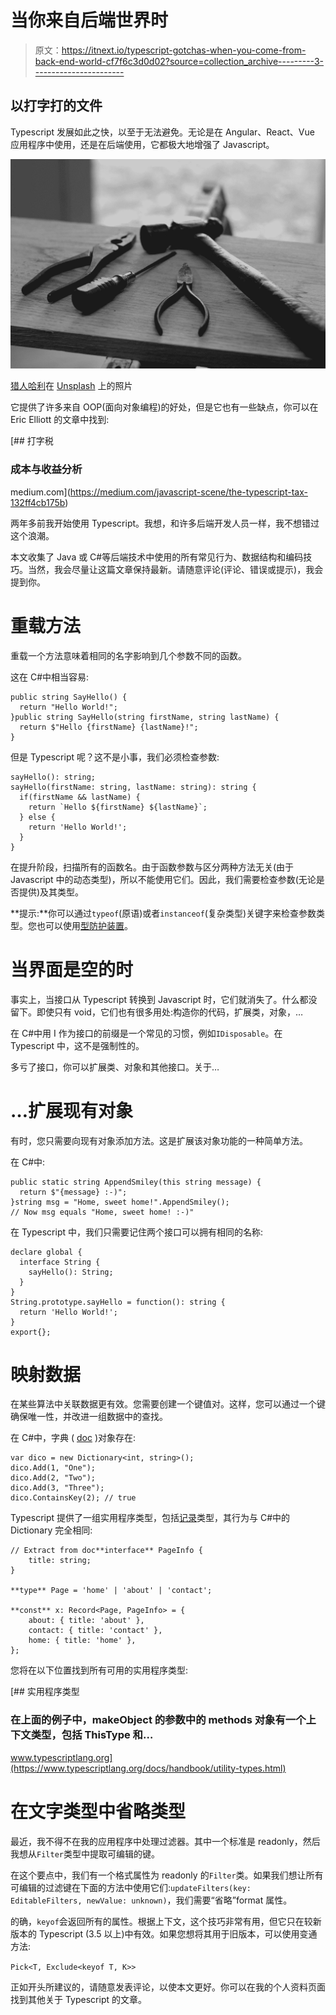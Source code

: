 # 当你来自后端世界时

> 原文：<https://itnext.io/typescript-gotchas-when-you-come-from-back-end-world-cf7f6c3d0d02?source=collection_archive---------3----------------------->

## 以打字打的文件

Typescript 发展如此之快，以至于无法避免。无论是在 Angular、React、Vue 应用程序中使用，还是在后端使用，它都极大地增强了 Javascript。

![](img/097ee77725a14e56f4a05adf09409071.png)

[猎人哈利](https://unsplash.com/@hnhmarketing?utm_source=medium&utm_medium=referral)在 [Unsplash](https://unsplash.com?utm_source=medium&utm_medium=referral) 上的照片

它提供了许多来自 OOP(面向对象编程)的好处，但是它也有一些缺点，你可以在 Eric Elliott 的文章中找到:

[](https://medium.com/javascript-scene/the-typescript-tax-132ff4cb175b) [## 打字税

### 成本与收益分析

medium.com](https://medium.com/javascript-scene/the-typescript-tax-132ff4cb175b) 

两年多前我开始使用 Typescript。我想，和许多后端开发人员一样，我不想错过这个浪潮。

本文收集了 Java 或 C#等后端技术中使用的所有常见行为、数据结构和编码技巧。当然，我会尽量让这篇文章保持最新。请随意评论(评论、错误或提示)，我会提到你。

# 重载方法

重载一个方法意味着相同的名字影响到几个参数不同的函数。

这在 C#中相当容易:

```
public string SayHello() {
  return "Hello World!";
}public string SayHello(string firstName, string lastName) {
  return $"Hello {firstName} {lastName}!";
}
```

但是 Typescript 呢？这不是小事，我们必须检查参数:

```
sayHello(): string;
sayHello(firstName: string, lastName: string): string {
  if(firstName && lastName) { 
    return `Hello ${firstName} ${lastName}`;
  } else {
    return 'Hello World!';
  }
}
```

在提升阶段，扫描所有的函数名。由于函数参数与区分两种方法无关(由于 Javascript 中的动态类型)，所以不能使用它们。因此，我们需要检查参数(无论是否提供)及其类型。

**提示:**你可以通过`typeof`(原语)或者`instanceof`(复杂类型)关键字来检查参数类型。您也可以使用[型防护装置](https://www.typescriptlang.org/docs/handbook/advanced-types.html#user-defined-type-guards)。

# 当界面是空的时

事实上，当接口从 Typescript 转换到 Javascript 时，它们就消失了。什么都没留下。即使只有 void，它们也有很多用处:构造你的代码，扩展类，对象，…

在 C#中用 I 作为接口的前缀是一个常见的习惯，例如`IDisposable`。在 Typescript 中，这不是强制性的。

多亏了接口，你可以扩展类、对象和其他接口。关于…

# …扩展现有对象

有时，您只需要向现有对象添加方法。这是扩展该对象功能的一种简单方法。

在 C#中:

```
public static string AppendSmiley(this string message) {
  return $"{message} :-)";
}string msg = "Home, sweet home!".AppendSmiley();
// Now msg equals "Home, sweet home! :-)"
```

在 Typescript 中，我们只需要记住两个接口可以拥有相同的名称:

```
declare global {
  interface String {
    sayHello(): String;
  }
}
String.prototype.sayHello = function(): string {
  return 'Hello World!';
}
export{};
```

# 映射数据

在某些算法中关联数据更有效。您需要创建一个键值对。这样，您可以通过一个键确保唯一性，并改进一组数据中的查找。

在 C#中，字典 <tkey tvalue="">( [doc](https://docs.microsoft.com/fr-fr/dotnet/api/system.collections.generic.dictionary-2?view=netframework-4.8) )对象存在:</tkey>

```
var dico = new Dictionary<int, string>();
dico.Add(1, "One");
dico.Add(2, "Two");
dico.Add(3, "Three");
dico.ContainsKey(2); // true
```

Typescript 提供了一组实用程序类型，包括[记录](https://www.typescriptlang.org/docs/handbook/utility-types.html#recordkt)类型，其行为与 C#中的 Dictionary 完全相同:

```
// Extract from doc**interface** PageInfo {
    title: string;
}

**type** Page = 'home' | 'about' | 'contact';

**const** x: Record<Page, PageInfo> = {
    about: { title: 'about' },
    contact: { title: 'contact' },
    home: { title: 'home' },
}; 
```

您将在以下位置找到所有可用的实用程序类型:

 [## 实用程序类型

### 在上面的例子中，makeObject 的参数中的 methods 对象有一个上下文类型，包括 ThisType 和…

www.typescriptlang.org](https://www.typescriptlang.org/docs/handbook/utility-types.html) 

# 在文字类型中省略类型

最近，我不得不在我的应用程序中处理过滤器。其中一个标准是 readonly，然后我想从`Filter`类型中提取可编辑的键。

在这个要点中，我们有一个格式属性为 readonly 的`Filter`类。如果我们想让所有可编辑的过滤键在下面的方法中使用它们:`updateFilters(key: EditableFilters, newValue: unknown)`，我们需要“省略”format 属性。

的确，`keyof`会返回所有的属性。根据上下文，这个技巧非常有用，但它只在较新版本的 Typescript (3.5 以上)中有效。如果您想将其用于旧版本，可以使用变通方法:

`Pick<T, Exclude<keyof T, K>>`

正如开头所建议的，请随意发表评论，以使本文更好。你可以在我的个人资料页面找到其他关于 Typescript 的文章。
